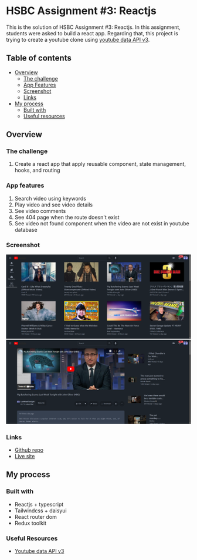 # HSBC Assignment #3: Reactjs

This is the solution of HSBC Assignment #3: Reactjs. In this assignment, students were asked to build a react app. Regarding that, this project is trying to create a youtube clone using [youtube data API v3](https://developers.google.com/youtube/v3).

## Table of contents

- [Overview](#overview)
  - [The challenge](#the-challenge)
  - [App Features](#app-features)
  - [Screenshot](#screenshot)
  - [Links](#links)
- [My process](#my-process)
  - [Built with](#built-with)
  - [Useful resources](#useful-resources)

## Overview

### The challenge

1. Create a react app that apply reusable component, state management, hooks, and routing

### App features

1. Search video using keywords
2. Play video and see video details
3. See video comments
4. See 404 page when the route doesn't exist
5. See video not found component when the video are not exist in youtube database

### Screenshot

![Desktop preview 1](./results/desktop-preview-1.png)
![Desktop preview 2](./results/desktop-preview-2.png)

### Links

- [Github repo](https://github.com/nurmarief/hsbc-assignment-3-reactjs/)
- [Live site](https://hsbc-assignment-3-reactjs.vercel.app/)

## My process

### Built with

- Reactjs + typescript
- Tailwindcss + daisyui
- React router dom
- Redux toolkit

### Useful Resources
- [Youtube data API v3](https://developers.google.com/youtube/v3)
